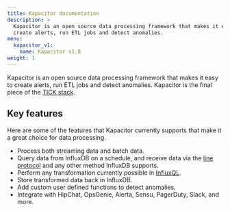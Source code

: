 ```yaml
---
title: Kapacitor documentation
description: >
  Kapacitor is an open source data processing framework that makes it easy to
  create alerts, run ETL jobs and detect anomalies.
menu:
  kapacitor_v1:
    name: Kapacitor v1.8
weight: 1
---
```


Kapacitor is an open source data processing framework that makes it easy to create
alerts, run ETL jobs and detect anomalies.
Kapacitor is the final piece of the [TICK stack](https://influxdata.com/time-series-platform/).

## Key features

Here are some of the features that Kapacitor currently supports that make it a
great choice for data processing.

* Process both streaming data and batch data.
* Query data from InfluxDB on a schedule, and receive data via the
[line protocol](/influxdb/v2/reference/syntax/line-protocol/) and any other method InfluxDB supports.
* Perform any transformation currently possible in [InfluxQL](/influxdb/v1/query_language/spec/).
* Store transformed data back in InfluxDB.
* Add custom user defined functions to detect anomalies.
* Integrate with HipChat, OpsGenie, Alerta, Sensu, PagerDuty, Slack, and more.
